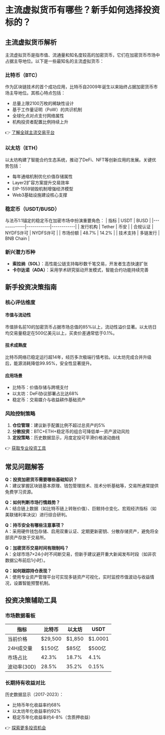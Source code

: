 # 主流虚拟货币有哪些？新手如何选择投资标的？

## 主流虚拟货币解析
主流虚拟货币是指市值、流通量和知名度较高的加密货币，它们在加密货币市场中占据主导地位。以下是一些最知名的主流虚拟货币：

### 比特币（BTC）
作为区块链技术的首个成功应用，比特币自2009年诞生以来始终占据加密货币市场主导地位。其核心特点包括：
- 总量上限2100万枚的稀缺性设计
- 基于工作量证明（PoW）的共识机制
- 全球化点对点支付网络属性
- 机构投资者配置比例持续上升

👉 [了解全球主流交易平台](https://bit.ly/okx_welcome)

### 以太坊（ETH）
以太坊构建了智能合约生态系统，推动了DeFi、NFT等创新应用的发展。关键优势包括：
- 每年通缩机制优化价值存储属性
- Layer2扩容方案提升交易效率
- EIP-1559销毁机制增强经济模型
- Web3基础设施建设核心支撑

### 稳定币（USDT/BUSD）
与法币1:1锚定的稳定币在加密市场中扮演重要角色：
| 指标        | USDT       | BUSD       |
|-------------|------------|------------|
| 发行机构    | Tether     | 币安       |
| 合规认证    | NYDFS许可  | NYDFS许可  |
| 市场份额    | 48.7%      | 14.2%      |
| 技术支持    | 多链发行   | BNB Chain  |

### 新兴潜力币种
- **索拉纳（SOL）**：高性能公链支持每秒数千笔交易，开发者生态快速扩张
- **卡尔达诺（ADA）**：采用学术研究驱动开发模式，智能合约功能持续完善

## 新手投资决策指南

### 核心评估维度
#### 市值与流动性
市值排名前10的加密货币占据市场总值的85%以上，流动性溢价显著。以太坊日均交易量稳定在500亿美元以上，买卖价差通常低于0.1%。

#### 技术成熟度
比特币网络已稳定运行超14年，经历多次极端行情考验。以太坊完成合并升级后，能源消耗降低99.95%，安全性显著提升。

#### 应用场景
- 比特币：价值存储与跨境支付
- 以太坊：DeFi协议部署占比达68%
- 稳定币：交易媒介与收益耕作基础资产

### 风险控制策略
1. **仓位管理**：建议新手配置比例不超过总资产的5%
2. **分散投资**：BTC+ETH+稳定币的组合可降低单一资产波动风险
3. **定投策略**：历史数据显示，月度定投可平滑价格波动曲线

👉 [获取专业投资工具](https://bit.ly/okx_welcome)

## 常见问题解答

**Q：投资加密货币需要哪些基础知识？**  
A：建议掌握区块链基本原理、钱包管理技术、技术分析基础等，交易所通常提供免费学习资源。

**Q：如何判断市场行情趋势？**  
A：结合链上数据（如比特币链上转账价值）、巨鲸持仓变化、宏观经济指标（如美联储利率决议）进行综合研判。

**Q：持币安全有哪些注意事项？**  
A：采用硬件钱包存储、启用双重认证、定期更新密钥、分散存储资产，避免将全部资产存放于交易所。

**Q：加密货币交易时间有限制吗？**  
A：全球市场7×24小时不间断交易，但新手建议避开重大新闻发布时段（如非农数据公布前后1小时）。

**Q：如何跟踪持仓表现？**  
A：使用专业资产管理平台可实现多链资产可视化，实时监控市值波动与收益情况，设置智能预警机制。

## 投资决策辅助工具

### 市场数据看板
| 指标         | 比特币      | 以太坊      | USDT       |
|--------------|-------------|-------------|------------|
| 当前价格     | $29,500     | $1,850      | $1.0001    |
| 24H成交量    | $150亿      | $85亿       | $500亿     |
| 市场占比     | 42.3%       | 18.7%       | 4.1%       |
| 波动率(30D)  | 28.5%       | 35.2%       | 0.15%      |

### 长期持有收益对比
历史数据显示（2017-2023）：
- 比特币年化收益率约68%
- 以太坊年化收益率约92%
- 稳定币年化收益率约4-8%（含质押收益）

👉 [探索更多投资机会](https://bit.ly/okx_welcome)
